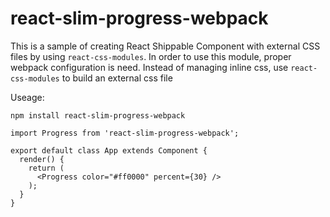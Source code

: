 # react-slim-progress-webpack

This is a sample of creating React Shippable Component with external CSS files by using `react-css-modules`.
In order to use this module, proper webpack configuration is need.
Instead of managing inline css, use `react-css-modules` to build an external css file

Useage:

```
npm install react-slim-progress-webpack
```

```es6
import Progress from 'react-slim-progress-webpack';

export default class App extends Component {
  render() {
    return (
      <Progress color="#ff0000" percent={30} />
    );
  }
}
```
